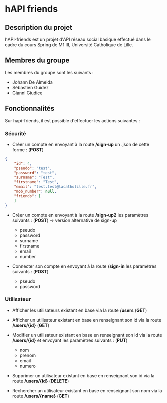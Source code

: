 # hAPI friends

## Description du projet

hAPI-friends est un projet d'API réseau social basique effectué dans le cadre du cours Spring de M1 III, Université Catholique de Lille.

## Membres du groupe

Les membres du groupe sont les suivants :
- Johann De Almeida
- Sébastien Guidez
- Gianni Giudice

## Fonctionnalités


Sur hapi-friends, il est possible d'effectuer les actions suivantes :

### Sécurité

- Créer un compte en envoyant à la route **/sign-up** un .json de cette forme : (**POST**)

```json
{
    "id": 4,
    "pseudo": "test",
    "password": "test",
    "surname": "Test",
    "firstname": "Test",
    "email": "test.test@lacatholille.fr",
    "mob_number": null,
    "friends": [
    ]
}
```

- Créer un compte en envoyant à la route **/sign-up2** les paramètres suivants : (**POST**) => version alternative de sign-up

    - pseudo
    - password
    - surname
    - firstname
    - email
    - number

- Connecter son compte en envoyant à la route **/sign-in** les paramètres suivants : (**POST**)
    - pseudo
    - password

### Utilisateur

- Afficher les utilisateurs existant en base via la route **/users** (**GET**)

- Afficher un utilisateur existant en base en renseignant son id via la route **/users/{id}** (**GET**)

- Modifier un utilisateur existant en base en renseignant son id via la route **/users/{id}** et envoyant les paramètres suivants : (**PUT**)

  - nom
  - prenom
  - email
  - numero

- Supprimer un utilisateur existant en base en renseignant son id via la route **/users/{id}** (**DELETE**)

- Rechercher un utilisateur existant en base en renseignant son nom via la route **/users/{name}** (**GET**)
